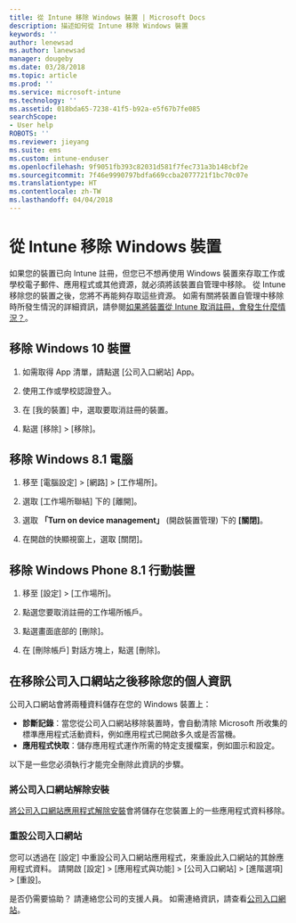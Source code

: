 ```yaml
---
title: 從 Intune 移除 Windows 裝置 | Microsoft Docs
description: 描述如何從 Intune 移除 Windows 裝置
keywords: ''
author: lenewsad
ms.author: lanewsad
manager: dougeby
ms.date: 03/28/2018
ms.topic: article
ms.prod: ''
ms.service: microsoft-intune
ms.technology: ''
ms.assetid: 018bda65-7238-41f5-b92a-e5f67b7fe085
searchScope:
- User help
ROBOTS: ''
ms.reviewer: jieyang
ms.suite: ems
ms.custom: intune-enduser
ms.openlocfilehash: 9f9051fb393c82031d581f7fec731a3b148cbf2e
ms.sourcegitcommit: 7f46e9990797bdfa669ccba2077721f1bc70c07e
ms.translationtype: HT
ms.contentlocale: zh-TW
ms.lasthandoff: 04/04/2018
---
```

# <a name="remove-your-windows-device-from-intune"></a>從 Intune 移除 Windows 裝置

如果您的裝置已向 Intune 註冊，但您已不想再使用 Windows 裝置來存取工作或學校電子郵件、應用程式或其他資源，就必須將該裝置自管理中移除。 從 Intune 移除您的裝置之後，您將不再能夠存取這些資源。 如需有關將裝置自管理中移除時所發生情況的詳細資訊，請參閱[如果將裝置從 Intune 取消註冊，會發生什麼情況？](what-happens-if-you-unenroll-your-device-from-intune-windows.md)。

## <a name="remove-your-windows-10-device"></a>移除 Windows 10 裝置

1.  如需取得 App 清單，請點選 [公司入口網站]  App。

2.  使用工作或學校認證登入。

3.  在 [我的裝置] 中，選取要取消註冊的裝置。

4.  點選 [移除] &gt; [移除]。

## <a name="remove-your-windows-81-computer"></a>移除 Windows 8.1 電腦

1.  移至 [電腦設定] &gt; [網路] &gt; [工作場所]。

2.  選取 [工作場所聯結] 下的 [離開]。

3.  選取 **「Turn on device management」** \(開啟裝置管理) 下的 **[關閉]**。

4.  在開啟的快顯視窗上，選取 [關閉]。

## <a name="remove-your-windows-phone-81-mobile-device"></a>移除 Windows Phone 8.1 行動裝置

1.  移至 [設定] &gt; [工作場所]。

2.  點選您要取消註冊的工作場所帳戶。

3.  點選畫面底部的 [刪除]。

4.  在 [刪除帳戶] 對話方塊上，點選 [刪除]。

## <a name="removing-your-personal-information-after-removing-the-company-portal"></a>在移除公司入口網站之後移除您的個人資訊

公司入口網站會將兩種資料儲存在您的 Windows 裝置上：

-   **診斷記錄**：當您從公司入口網站移除裝置時，會自動清除 Microsoft 所收集的標準應用程式活動資料，例如應用程式已開啟多久或是否當機。
-   **應用程式快取**：儲存應用程式運作所需的特定支援檔案，例如圖示和設定。

以下是一些您必須執行才能完全刪除此資訊的步驟。

### <a name="uninstall-the-company-portal"></a>將公司入口網站解除安裝  

[將公司入口網站應用程式解除安裝](https://support.microsoft.com/help/4028003/windows-10-uninstall-apps-and-programs)會將儲存在您裝置上的一些應用程式資料移除。  

### <a name="reset-the-company-portal"></a>重設公司入口網站

您可以透過在 [設定] 中重設公司入口網站應用程式，來重設此入口網站的其餘應用程式資料。 請開啟 [設定] > [應用程式與功能] > [公司入口網站] > [進階選項] > [重設]。

是否仍需要協助？ 請連絡您公司的支援人員。 如需連絡資訊，請查看[公司入口網站](https://portal.manage.microsoft.com#HelpDeskDialog)。